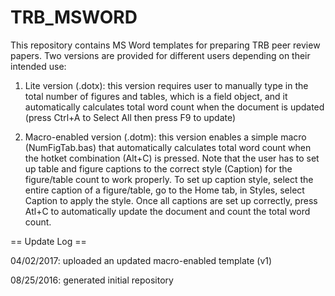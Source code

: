 # TRB_MSWORD
This repository contains MS Word templates for preparing TRB peer review papers.  Two versions are provided for different users depending on their intended use:

1. Lite version (.dotx): this version requires user to manually type in the total number of figures and tables, which is a field object, and it automatically calculates total word count when the document is updated (press Ctrl+A to Select All then press F9 to update)

2. Macro-enabled version (.dotm): this version enables a simple macro (NumFigTab.bas) that automatically calculates total word count when the hotket combination (Alt+C) is pressed.  Note that the user has to set up table and figure captions to the correct style (Caption) for the figure/table count to work properly.  To set up caption style, select the entire caption of a figure/table, go to the Home tab, in Styles, select Caption to apply the style.  Once all captions are set up correctly, press Atl+C to automatically update the document and count the total word count.



== Update Log ==

04/02/2017: uploaded an updated macro-enabled template (v1)

08/25/2016: generated initial repository
